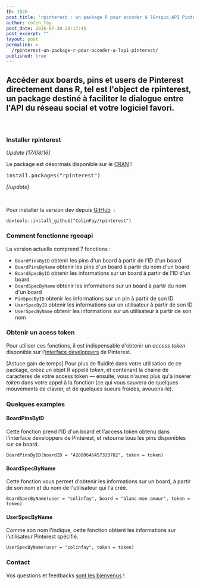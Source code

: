 ```yaml
---
ID: 1026
post_title: 'rpinterest : un package R pour accéder à l&rsquo;API Pinterest'
author: colin_fay
post_date: 2016-07-30 20:17:45
post_excerpt: ""
layout: post
permalink: >
  /rpinterest-un-package-r-pour-acceder-a-lapi-pinterest/
published: true
---
```

<h2>Accéder aux boards, pins et users de Pinterest directement dans R, tel est l'object de rpinterest, un package destiné à faciliter le dialogue entre l'API du réseau social et votre logiciel favori. <!--more--></h2>
<div id="geoapi" class="section level2">
<h3></h3>
&nbsp;
<h3>Installer rpinterest</h3>
<em>Update [17/08/16]</em>

Le package est désormais disponible sur le <a href="https://cran.r-project.org/web/packages/rpinterest/index.html">CRAN</a> !
<pre class="{r}">install.packages("rpinterest")</pre>
<em>[/update]</em>

&nbsp;

Pour installer la version dev depuis <a href="https://github.com/ColinFay/rpinterest" target="_blank">GitHub</a>  :
<pre class="{r}"><code>devtools::install_github("ColinFay/rpinterest")</code></pre>
<h3>Comment fonctionne rgeoapi</h3>
La version actuelle comprend 7 fonctions :
<ul>
 	<li><code>BoardPinsByID</code> obtenir les pins d'un board à partir de l'ID d'un board</li>
 	<li><code>BoardPinsByName</code> obtenir les pins d'un board à partir du nom d'un board</li>
 	<li><code>BoardSpecByID</code> obtenir les informations sur un board à partir de l'ID d'un board</li>
 	<li><code>BoardSpecByName</code> obtenir les informations sur un board à partir du nom d'un board</li>
 	<li><code>PinSpecByID</code> obtenir les informations sur un pin à partir de son ID</li>
 	<li><code>UserSpecByID</code> obtenir les informations sur un utilisateur à partir de son ID</li>
 	<li><code>UserSpecNyName</code> obtenir les informations sur un utilisateur à partir de son nom</li>
</ul>
<h3>Obtenir un acess token</h3>
Pour utiliser ces fonctions, il est indispensable d'obtenir un <em>access token</em> disponible sur l'<a href="https://developers.pinterest.com/tools/access_token/" target="_blank">interface developpers</a> de Pinterest.

[Astuce gain de temps] Pour plus de fluidité dans votre utilisation de ce package, créez un objet R appelé <em>token</em>, et contenant la chaine de caractères de votre access token — ensuite, vous n'aurez plus qu'à insérer <em>token</em> dans votre appel à la fonction (ce qui vous sauvera de quelques mouvements de clavier, et de quelques sueurs froides, avouons-le).
<h3>Quelques examples</h3>
<h4>BoardPinsByID</h4>
Cette fonction prend l'ID d'un board et l'access token obtenu dans l'interface developpers de Pinterest, et retourne tous les pins disponibles sur ce board.
<pre class="{r}"><code><span class="pl-c">BoardPinsByID(boardID = "42080646457333782", token = token)</span></code></pre>
<h4>BoardSpecByName</h4>
Cette fonction vous permet d'obtenir les informations sur un board, à partir de son nom et du nom de l'utilisateur qui l'a créé.
<pre class="{r}"><code><span class="pl-c">BoardSpecByName(user = "colinfay", board = "blanc-mon-amour", token = token)</span></code></pre>
<h4>UserSpecByName</h4>
Comme son nom l'indique, cette fonction obtient les informations sur l’utilisateur Pinterest spécifié.
<pre class="{r}"><code><span class="pl-c">UserSpecByName(user = "colinfay", token = token)</span></code></pre>
<h3>Contact</h3>
Vos questions et feedbacks <a href="mailto:contact@colinfay.me">sont les bienvenus</a> !

</div>